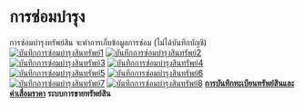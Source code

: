 # การซ่อมบำรุง

การซ่อมบำรุงทรัพย์สิน จะทำการเก็บข้อมูลการซ่อม (ไม่ได้บันทึกบัญชี)
[![บันทึกการซ่อมบำรุงสินทรัพย์1](http://www.smlaccount.com/manual/wp-content/uploads/2017/10/บันทึกการซ่อมบำรุงสินทรัพย์1.jpg)](http://www.smlaccount.com/manual/wp-content/uploads/2017/10/บันทึกการซ่อมบำรุงสินทรัพย์1.jpg)
[![บันทึกการซ่อมบำรุงสินทรัพย์2](http://www.smlaccount.com/manual/wp-content/uploads/2017/10/บันทึกการซ่อมบำรุงสินทรัพย์2.jpg)](http://www.smlaccount.com/manual/wp-content/uploads/2017/10/บันทึกการซ่อมบำรุงสินทรัพย์2.jpg)
[![บันทึกการซ่อมบำรุงสินทรัพย์3](http://www.smlaccount.com/manual/wp-content/uploads/2017/10/บันทึกการซ่อมบำรุงสินทรัพย์3.jpg)](http://www.smlaccount.com/manual/wp-content/uploads/2017/10/บันทึกการซ่อมบำรุงสินทรัพย์3.jpg)
[![บันทึกการซ่อมบำรุงสินทรัพย์4](http://www.smlaccount.com/manual/wp-content/uploads/2017/10/บันทึกการซ่อมบำรุงสินทรัพย์4.jpg)](http://www.smlaccount.com/manual/wp-content/uploads/2017/10/บันทึกการซ่อมบำรุงสินทรัพย์4.jpg)
[![บันทึกการซ่อมบำรุงสินทรัพย์5](http://www.smlaccount.com/manual/wp-content/uploads/2017/10/บันทึกการซ่อมบำรุงสินทรัพย์5.jpg)](http://www.smlaccount.com/manual/wp-content/uploads/2017/10/บันทึกการซ่อมบำรุงสินทรัพย์5.jpg)
[![บันทึกการซ่อมบำรุงสินทรัพย์6](http://www.smlaccount.com/manual/wp-content/uploads/2017/10/บันทึกการซ่อมบำรุงสินทรัพย์6.jpg)](http://www.smlaccount.com/manual/wp-content/uploads/2017/10/บันทึกการซ่อมบำรุงสินทรัพย์6.jpg)
[![บันทึกการซ่อมบำรุงสินทรัพย์7](http://www.smlaccount.com/manual/wp-content/uploads/2017/10/บันทึกการซ่อมบำรุงสินทรัพย์7.jpg)](http://www.smlaccount.com/manual/wp-content/uploads/2017/10/บันทึกการซ่อมบำรุงสินทรัพย์7.jpg)
[![บันทึกการซ่อมบำรุงสินทรัพย์8](http://www.smlaccount.com/manual/wp-content/uploads/2017/10/บันทึกการซ่อมบำรุงสินทรัพย์8.jpg)](http://www.smlaccount.com/manual/wp-content/uploads/2017/10/บันทึกการซ่อมบำรุงสินทรัพย์8.jpg)
[**การบันทึกทะเบียนทรัพย์สินและค่าเสื่อมราคา**](http://www.smlaccount.com/manual/?page_id=734)
**ระบบการขายทรัพย์สิน**

